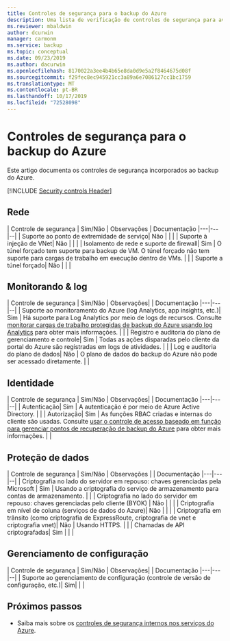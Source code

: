 ```yaml
---
title: Controles de segurança para o backup do Azure
description: Uma lista de verificação de controles de segurança para avaliar o backup do Azure
ms.reviewer: mbaldwin
author: dcurwin
manager: carmonm
ms.service: backup
ms.topic: conceptual
ms.date: 09/23/2019
ms.author: dacurwin
ms.openlocfilehash: 8170022a3ee4b4b65e8da0d9e5a2f8464675d08f
ms.sourcegitcommit: f29fec8ec945921cc3a89a6e7086127cc1bc1759
ms.translationtype: MT
ms.contentlocale: pt-BR
ms.lasthandoff: 10/17/2019
ms.locfileid: "72528098"
---
```

# <a name="security-controls-for-azure-backup"></a>Controles de segurança para o backup do Azure

Este artigo documenta os controles de segurança incorporados ao backup do Azure.

[!INCLUDE [Security controls Header](../../includes/security-controls-header.md)]

## <a name="network"></a>Rede

| Controle de segurança | Sim/Não | Observações | Documentação
|---|---|--|
| Suporte ao ponto de extremidade de serviço| Não |  |  |
| Suporte à injeção de VNet| Não |  |  |
| Isolamento de rede e suporte de firewall| Sim | O túnel forçado tem suporte para backup de VM. O túnel forçado não tem suporte para cargas de trabalho em execução dentro de VMs. |  |
| Suporte a túnel forçado| Não |  |  |

## <a name="monitoring--logging"></a>Monitorando & log

| Controle de segurança | Sim/Não | Observações| | Documentação
|---|---|--|
| Suporte ao monitoramento do Azure (log Analytics, app insights, etc.)| Sim | Há suporte para Log Analytics por meio de logs de recursos. Consulte [monitorar cargas de trabalho protegidas de backup do Azure usando log Analytics](https://azure.microsoft.com/blog/monitor-all-azure-backup-protected-workloads-using-log-analytics/) para obter mais informações. |  |
| Registro e auditoria do plano de gerenciamento e controle| Sim | Todas as ações disparadas pelo cliente da portal do Azure são registradas em logs de atividades. |  |
| Log e auditoria do plano de dados| Não | O plano de dados do backup do Azure não pode ser acessado diretamente.  |  |

## <a name="identity"></a>Identidade

| Controle de segurança | Sim/Não | Observações| | Documentação
|---|---|--|
| Autenticação| Sim | A autenticação é por meio de Azure Active Directory. |  |
| Autorização| Sim | As funções RBAC criadas e internas do cliente são usadas. Consulte [usar o controle de acesso baseado em função para gerenciar pontos de recuperação de backup do Azure](/azure/backup/backup-rbac-rs-vault) para obter mais informações. |  |

## <a name="data-protection"></a>Proteção de dados

| Controle de segurança | Sim/Não | Observações | | Documentação
|---|---|--|
| Criptografia no lado do servidor em repouso: chaves gerenciadas pela Microsoft | Sim | Usando a criptografia do serviço de armazenamento para contas de armazenamento. |  |
| Criptografia no lado do servidor em repouso: chaves gerenciadas pelo cliente (BYOK) | Não |  |  |
| Criptografia em nível de coluna (serviços de dados do Azure)| Não |  |  |
| Criptografia em trânsito (como criptografia de ExpressRoute, criptografia de vnet e criptografia vnet)| Não | Usando HTTPS. |  |
| Chamadas de API criptografadas| Sim |  |  |

## <a name="configuration-management"></a>Gerenciamento de configuração

| Controle de segurança | Sim/Não | Observações| | Documentação
|---|---|--|
| Suporte ao gerenciamento de configuração (controle de versão de configuração, etc.)| Sim|  |  |

## <a name="next-steps"></a>Próximos passos

- Saiba mais sobre os [controles de segurança internos nos serviços do Azure](../security/fundamentals/security-controls.md).
